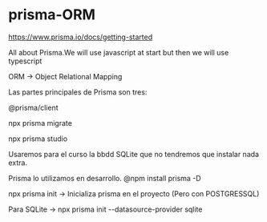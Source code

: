 # prisma-ORM

https://www.prisma.io/docs/getting-started

All about Prisma.We will use javascript at start but then we will use typescript

ORM ->  Object Relational Mapping

Las partes principales de Prisma son tres:

@prisma/client

npx prisma migrate

npx prisma studio

Usaremos para el curso la bbdd SQLite que no tendremos que instalar nada extra.

Prisma lo utilizamos en desarrollo. @npm install prisma -D

npx prisma init -> Inicializa prisma en el proyecto (Pero con POSTGRESSQL)

Para SQLite -> npx prisma init --datasource-provider sqlite
